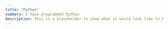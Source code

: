 ```yaml
---
title: "Python"
summary: I have programmed Python  
description: This is a placeholder to show what it would look like to have posts
---
```

